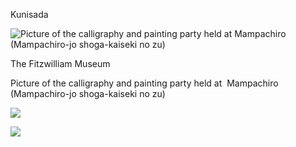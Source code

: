 Kunisada

![Picture of the calligraphy and painting party held at Mampachiro (Mampachiro-jo shoga-kaiseki no zu)](kunisada/Part%20III/P.62-1938.jpg)

The Fitzwilliam Museum

Picture of the calligraphy and painting party held at  Mampachiro (Mampachiro-jo shoga-kaiseki no zu)


[![](../backgrounds/back/backward.gif)](kunpt361.htm)


[![](../backgrounds/back/forward.gif)](../textp6162.htm)

